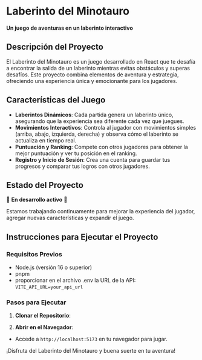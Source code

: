 # Laberinto del Minotauro

**Un juego de aventuras en un laberinto interactivo**

## Descripción del Proyecto

El Laberinto del Minotauro es un juego desarrollado en React que te desafía a encontrar la salida de un laberinto mientras evitas obstáculos y superas desafíos. Este proyecto combina elementos de aventura y estrategia, ofreciendo una experiencia única y emocionante para los jugadores.

## Características del Juego

- **Laberintos Dinámicos**: Cada partida genera un laberinto único, asegurando que la experiencia sea diferente cada vez que juegues.
- **Movimientos Interactivos**: Controla al jugador con movimientos simples (arriba, abajo, izquierda, derecha) y observa cómo el laberinto se actualiza en tiempo real.
- **Puntuación y Ranking**: Compete con otros jugadores para obtener la mejor puntuación y ver tu posición en el ranking.
- **Registro y Inicio de Sesión**: Crea una cuenta para guardar tus progresos y comparar tus logros con otros jugadores.

## Estado del Proyecto

🚧 **En desarrollo activo** 🚧

Estamos trabajando continuamente para mejorar la experiencia del jugador, agregar nuevas características y expandir el juego.

## Instrucciones para Ejecutar el Proyecto

### Requisitos Previos

- Node.js (versión 16 o superior)
- pnpm
- proporcionar en el archivo .env la URL de la API: ```VITE_API_URL=your_api_url```
  
### Pasos para Ejecutar

1. **Clonar el Repositorio**:



2. **Abrir en el Navegador**:
- Accede a `http://localhost:5173` en tu navegador para jugar.



¡Disfruta del Laberinto del Minotauro y buena suerte en tu aventura!

